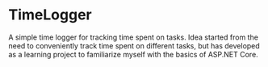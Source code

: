 # TimeLogger

A simple time logger for tracking time spent on tasks. Idea started from the need to conveniently track time spent on different tasks, 
but has developed as a learning project to familiarize myself with the basics of ASP.NET Core.